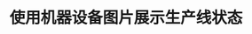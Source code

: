 ---
layout: article
title: 使用机器设备图片展示生产线状态
description: 
  - 模板提供了整条生产线的总览。为此，我们将不同机器的图像用作背景，从而达到更形象的效果。这可以让您快速地了解到不同工作站的当前状态，并迅速地处理出现的任何故障。用您自己的数据源替换其中的固定变量，经过简单几步，就可将生产线的状态全面地展示出来。 
lang: cn
weight: 2000
isDraft: false
ref: Production-Line-Status-Machine-Image
category:
  - Recommended
  - Production
  - Error
  - Serial Production
  - Process
image: Production-Line-Status-Machine-Image_CN.png
image_thumbnail: Production-Line-Status-Machine-Image_CN_thumbnail.png
download: Production-Line-Status-Machine-Image_CN.pbmx
overview_description:
overview_benefits:
overview_data_sources:
---